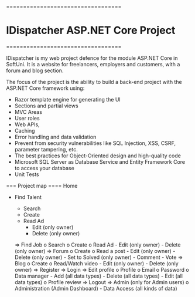 ==================================
# IDispatcher ASP.NET Core Project
==================================

IDispatcher is my web project defence for the module ASP.NET Core in SoftUni.
It is a website for freelancers, employers and customers, with a forum and blog section.

The focus of the project is the ability to build a back-end project with the ASP.NET Core framework using: 
 - Razor template engine for generating the UI
 - Sections and partial views
 - MVC Areas
 - User roles
 - Web APIs,
 - Caching
 - Error handling and data validation 
 - Prevent from security vulnerabilities like SQL Injection, XSS, CSRF, parameter tampering, etc.
 - The best practices for Object-Oriented design and high-quality code 
 - Microsoft SQL Server as Database Service and Entity Framework Core to access your database
 - Unit Tests 


=== Project map ====
Home
- Find Talent
  -	Search
  -	Create
  - Read Ad    
    - Edit (only owner)
    - Delete (only owner)
    
  =>	Find Job
        o	Search
        o	Create
        o	Read Ad
            -	Edit (only owner)
            -	Delete (only owner)
  =>	Forum
        o	Create
        o	Read a post
           -	Edit (only owner)
           -	Delete (only owner)
           -	Set to Solved (only owner)
           -	Comment
           -	Vote
  =>	Blog
        o	Create
        o	Read/Watch video
           -	Edit (only owner)
           -	Delete (only owner)
  =>	Register
  =>	Login
  =>	Edit profile
        o	Profile
        o	Email
        o	Password
        o	Data manager
            -	Add (all data types)
            -	Delete (all data types)
            -	Edit (all data types)
        o	Profile review
  =>	Logout
  =>	Admin (only for Admin users)
        o Administration (Admin Dashboard)
            - Data Access (all kinds of data)
